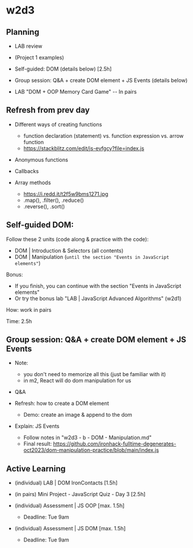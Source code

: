 
# w2d3


<!-- 

Update: do most of the content self-guided

Old planning (guided):
- DOM manipulation: methods & properties [2.5h]
- DOM manipulation: create DOM node [0.5h]
- DOM manipulation: events [1.5h]
- (skip) DOM manipulation: inputs [0.5h?]

 -->


## Planning

- LAB review

- (Project 1 examples)

- Self-guided: DOM (details below) [2.5h]

- Group session: Q&A + create DOM element + JS Events (details below)

- LAB "DOM + OOP Memory Card Game" -- In pairs




## Refresh from prev day

- Different ways of creating functions 
  - function declaration (statement) vs. function expression vs. arrow function
  - https://stackblitz.com/edit/js-evfgcy?file=index.js

- Anonymous functions
- Callbacks


- Array methods
  - https://i.redd.it/t2f5w9bms1271.jpg
  - .map(), .filter(), .reduce()
  - .reverse(), .sort()




## Self-guided DOM:

Follow these 2 units (code along & practice with the code):
- DOM | Introduction & Selectors (all contents)
- DOM | Manipulation (`until the section "Events in JavaScript elements"`)

Bonus:
- If you finish, you can continue with the section "Events in JavaScript elements"
- Or try the bonus lab "LAB | JavaScript Advanced Algorithms" (w2d1)

How: work in pairs

Time: 2.5h




## Group session: Q&A + create DOM element + JS Events

- Note: 
  - you don't need to memorize all this (just be familiar with it)
  - in m2, React will do dom manipulation for us

- Q&A

- Refresh: how to create a DOM element
  - Demo: create an image & append to the dom
    <!-- 
    @LT: 
    - prepare a blank project for the demo (blank html + css + js)
    - students can code in the project the did as self-guided
    -->

- Explain: JS Events
  - Follow notes in "w2d3 - b - DOM - Manipulation.md"
  - Final result: https://github.com/ironhack-fulltime-degenerates-oct2023/dom-manipulation-practice/blob/main/index.js





## Active Learning

- (individual) LAB | DOM IronContacts [1.5h]
- (in pairs) Mini Project - JavaScript Quiz - Day 3 [2.5h]

- (individual) Assessment | JS OOP [max. 1.5h]
  - Deadline: Tue 9am
- (individual) Assessment | JS DOM [max. 1.5h]
  - Deadline: Tue 9am

